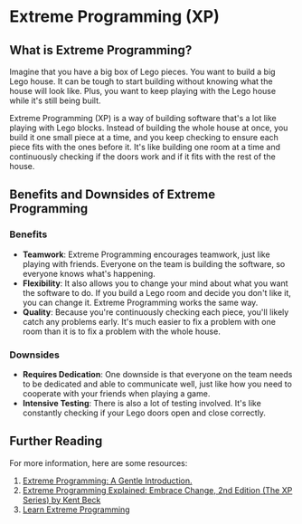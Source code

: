 # Extreme Programming (XP)

## What is Extreme Programming?

Imagine that you have a big box of Lego pieces. You want to build a big Lego house. It can be tough to start building without knowing what the house will look like. Plus, you want to keep playing with the Lego house while it's still being built.

Extreme Programming (XP) is a way of building software that's a lot like playing with Lego blocks. Instead of building the whole house at once, you build it one small piece at a time, and you keep checking to ensure each piece fits with the ones before it. It's like building one room at a time and continuously checking if the doors work and if it fits with the rest of the house.

## Benefits and Downsides of Extreme Programming

### Benefits

- **Teamwork**: Extreme Programming encourages teamwork, just like playing with friends. Everyone on the team is building the software, so everyone knows what's happening.
- **Flexibility**: It also allows you to change your mind about what you want the software to do. If you build a Lego room and decide you don't like it, you can change it. Extreme Programming works the same way.
- **Quality**: Because you're continuously checking each piece, you'll likely catch any problems early. It's much easier to fix a problem with one room than it is to fix a problem with the whole house.

### Downsides

- **Requires Dedication**: One downside is that everyone on the team needs to be dedicated and able to communicate well, just like how you need to cooperate with your friends when playing a game.
- **Intensive Testing**: There is also a lot of testing involved. It's like constantly checking if your Lego doors open and close correctly.

## Further Reading

For more information, here are some resources:

1. [Extreme Programming: A Gentle Introduction.](http://www.extremeprogramming.org/)
2. [Extreme Programming Explained: Embrace Change, 2nd Edition (The XP Series) by Kent Beck](https://www.amazon.com/Extreme-Programming-Explained-Embrace-Change/dp/0321278658)
3. [Learn Extreme Programming](https://www.tutorialspoint.com/extreme_programming/index.htm)
